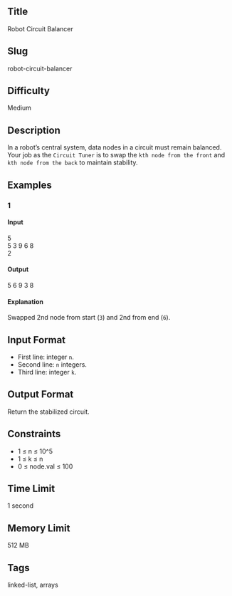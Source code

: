 ## Title
Robot Circuit Balancer

## Slug
robot-circuit-balancer

## Difficulty
Medium

## Description
In a robot’s central system, data nodes in a circuit must remain balanced.  
Your job as the `Circuit Tuner` is to swap the `kth node from the front` and `kth node from the back` to maintain stability.

## Examples
### 1 
#### Input
5  
5 3 9 6 8  
2

#### Output
5 6 9 3 8

#### Explanation
Swapped 2nd node from start (`3`) and 2nd from end (`6`).

## Input Format
- First line: integer `n`.  
- Second line: `n` integers.  
- Third line: integer `k`.

## Output Format
Return the stabilized circuit.

## Constraints
- 1 ≤ n ≤ 10^5  
- 1 ≤ k ≤ n  
- 0 ≤ node.val ≤ 100

## Time Limit
1 second

## Memory Limit
512 MB

## Tags
linked-list, arrays
